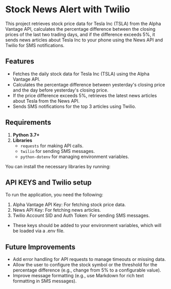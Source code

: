 # Stock News Alert with Twilio

This project retrieves stock price data for Tesla Inc (TSLA) from the Alpha Vantage API, calculates the percentage difference between the closing prices of the last two trading days, and if the difference exceeds 5%, it sends news articles about Tesla Inc to your phone using the News API and Twilio for SMS notifications.

## Features

- Fetches the daily stock data for Tesla Inc (TSLA) using the Alpha Vantage API.
- Calculates the percentage difference between yesterday's closing price and the day before yesterday's closing price.
- If the price difference exceeds 5%, retrieves the latest news articles about Tesla from the News API.
- Sends SMS notifications for the top 3 articles using Twilio.

## Requirements

1. **Python 3.7+**  
2. **Libraries**  
   - `requests` for making API calls.
   - `twilio` for sending SMS messages.
   - `python-dotenv` for managing environment variables.

You can install the necessary libraries by running:

## API KEYS and Twilio setup
To run the application, you need the following:

1. Alpha Vantage API Key: For fetching stock price data.
2. News API Key: For fetching news articles.
3. Twilio Account SID and Auth Token: For sending SMS messages.

- These keys should be added to your environment variables, which will be loaded via a .env file.

## Future Improvements
- Add error handling for API requests to manage timeouts or missing data.
- Allow the user to configure the stock symbol or the threshold for the percentage difference (e.g., change from 5% to a configurable value).
- Improve message formatting (e.g., use Markdown for rich text formatting in SMS messages).

